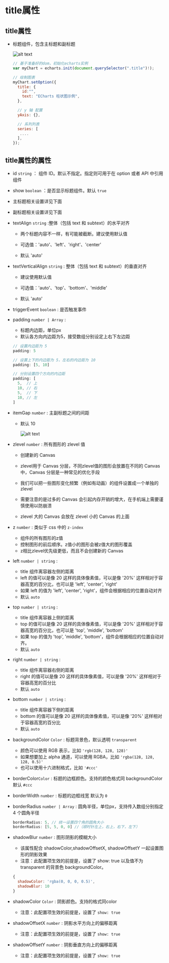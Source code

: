 # title属性

## title属性

+ 标题组件，包含主标题和副标题

  ![alt text](images/title属性.png)

  ```js
  // 基于准备好的dom，初始化echarts实例
  var myChart = echarts.init(document.querySelector(".title")!);

  // 绘制图表
  myChart.setOption({
    title: {
      id:"",
      text: "ECharts 柱状图示例",
    },

    // y 轴 配置
    yAxis: {},

    // 系列列表
    series: [
     ....
    ],
  });
  ```

## title属性的属性

+ id `string` ： 组件 ID。默认不指定。指定则可用于在 option 或者 API 中引用组件
+ show `boolean` ：是否显示标题组件。默认 `true`

+ 主标题相关设置详见下面
+ 副标题相关设置详见下面

+ textAlign `string` :整体（包括 text 和 subtext）的水平对齐

  + 两个标题内容不一样，有可能被截断。建议使用默认值

  + 可选值：'auto'、'left'、'right'、'center'
  + 默认 'auto'

+ textVerticalAlign `string` : 整体（包括 text 和 subtext）的垂直对齐

  + 建议使用默认值

  + 可选值：'auto'、'top'、'bottom'、'middle'
  + 默认 'auto'

+ triggerEvent `boolean` : 是否触发事件
+ padding `number | Array` :

  + 标题内边距，单位px
  + 默认各方向内边距为5，接受数组分别设定上右下左边距

  ```js
  // 设置内边距为 5
  padding: 5

  // 设置上下的内边距为 5，左右的内边距为 10
  padding: [5, 10]

  // 分别设置四个方向的内边距
  padding: [
    5,  // 上
    10, // 右
    5,  // 下
    10, // 左
  ]
  ```

+ itemGap `number` : 主副标题之间的间距

  + 默认 10

    ![alt text](images/title之itemGap.png)

+ zlevel `number` : 所有图形的 zlevel 值

  + 创建新的 Canvas
  + zlevel用于 Canvas 分层，不同zlevel值的图形会放置在不同的 Canvas 中，Canvas 分层是一种常见的优化手段
  + 我们可以把一些图形变化频繁（例如有动画）的组件设置成一个单独的zlevel
  + 需要注意的是过多的 Canvas 会引起内存开销的增大，在手机端上需要谨慎使用以防崩溃

  + zlevel 大的 Canvas 会放在 zlevel 小的 Canvas 的上面

+ z `number` : 类似于 css 中的 `z-index`

  + 组件的所有图形的z值
  + 控制图形的前后顺序。z值小的图形会被z值大的图形覆盖
  + z相比zlevel优先级更低，而且不会创建新的 Canvas

+ left `number | string` :

  + title 组件离容器左侧的距离
  + left 的值可以是像 20 这样的具体像素值，可以是像 '20%' 这样相对于容器高宽的百分比，也可以是 'left', 'center', 'right'
  + 如果 left 的值为 'left', 'center', 'right'，组件会根据相应的位置自动对齐
  + 默认 `auto`

+ top `number | string` :

  + title 组件离容器上侧的距离
  + top 的值可以是像 20 这样的具体像素值，可以是像 '20%' 这样相对于容器高宽的百分比，也可以是 'top', 'middle', 'bottom'
  + 如果 top 的值为 'top', 'middle', 'bottom'，组件会根据相应的位置自动对齐。
  + 默认 `auto`

+ right `number | string` :

  + title 组件离容器右侧的距离
  + right 的值可以是像 20 这样的具体像素值，可以是像 '20%' 这样相对于容器高宽的百分比
  + 默认 `auto`

+ bottom `number | string` :

  + title 组件离容器下侧的距离
  + bottom 的值可以是像 20 这样的具体像素值，可以是像 '20%' 这样相对于容器高宽的百分比
  + 默认 `auto`

+ backgroundColor `Color` : 标题背景色，默认透明 `transparent`

  + 颜色可以使用 RGB 表示，比如 `'rgb(128, 128, 128)'`
  + 如果想要加上 alpha 通道，可以使用 RGBA，比如 `'rgba(128, 128, 128, 0.5)'`
  + 也可以使用十六进制格式，比如 `'#ccc'`

+ borderColor`Color` : 标题的边框颜色。支持的颜色格式同 backgroundColor 默认 `#ccc`

+ borderWidth `number` : 标题的边框线宽 默认为 `0`
+ borderRadius `number | Array` : 圆角半径，单位px，支持传入数组分别指定 4 个圆角半径

  ```js
  borderRadius: 5, // 统一设置四个角的圆角大小
  borderRadius: [5, 5, 0, 0] //（顺时针左上，右上，右下，左下）
  ```

+ shadowBlur `number` :  图形阴影的模糊大小

  + 该属性配合 shadowColor,shadowOffsetX, shadowOffsetY 一起设置图形的阴影效果
  + 注意：此配置项生效的前提是，设置了 show: true 以及值不为 transparent 的背景色 backgroundColor。

  ```js
  {
    shadowColor: 'rgba(0, 0, 0, 0.5)',
    shadowBlur: 10
  }
  ```

+ shadowColor `Color` : 阴影颜色。支持的格式同color

  + 注意：此配置项生效的前提是，设置了 `show: true`

+ shadowOffsetX `number` : 阴影水平方向上的偏移距离

  + 注意：此配置项生效的前提是，设置了 `show: true`

+ shadowOffsetY `number` : 阴影垂直方向上的偏移距离

  + 注意：此配置项生效的前提是，设置了 `show: true`
